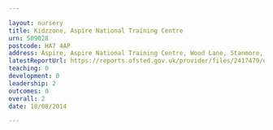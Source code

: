 ```yaml
---

layout: nursery
title: Kidzzone, Aspire National Training Centre
urn: 509028
postcode: HA7 4AP
address: Aspire, Aspire National Training Centre, Wood Lane, Stanmore, Middlesex, HA7 4AP
latestReportUrl: https://reports.ofsted.gov.uk/provider/files/2417479/urn/509028.pdf
teaching: 0
development: 0
leadership: 2
outcomes: 0
overall: 2
date: 18/08/2014

---
```

